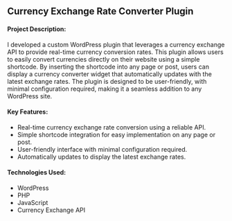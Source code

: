 ## Currency Exchange Rate Converter Plugin

#### Project Description:

I developed a custom WordPress plugin that leverages a currency exchange API to provide real-time currency conversion rates. This plugin allows users to easily convert currencies directly on their website using a simple shortcode. By inserting the shortcode into any page or post, users can display a currency converter widget that automatically updates with the latest exchange rates. The plugin is designed to be user-friendly, with minimal configuration required, making it a seamless addition to any WordPress site.

#### Key Features:

- Real-time currency exchange rate conversion using a reliable API.
- Simple shortcode integration for easy implementation on any page or post.
- User-friendly interface with minimal configuration required.
- Automatically updates to display the latest exchange rates.

#### Technologies Used:

- WordPress
- PHP
- JavaScript
- Currency Exchange API
